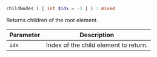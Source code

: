 ```php
childNodes ( [ int $idx = -1 ] ) : mixed
```

Returns children of the root element.

| Parameter | Description
| --------- | -----------
| `idx`     | Index of the child element to return.